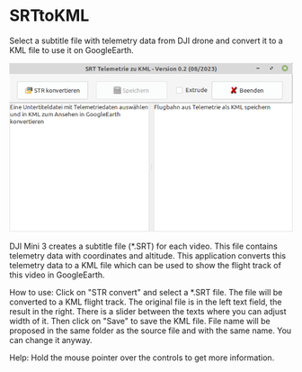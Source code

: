 # SRTtoKML
Select a subtitle file with telemetry data from DJI drone and convert it to a KML file to use it on GoogleEarth.

![Screenshot](Screenshot.png)

DJI Mini 3 creates a subtitle file (*.SRT) for each video. This file contains telemetry data with coordinates and altitude.
This application converts this telemetry data to a KML file which can be used to show the flight track of this video in GoogleEarth.

How to use:
Click on "STR convert" and select a *.SRT file. The file will be converted to a KML flight track. The original file is in the left text field, the result in the right.
There is a slider between the texts where you can adjust width of it.
Then click on "Save" to save the KML file. File name will be proposed in the same folder as the source file and with the same name. You can change it anyway.

Help: 
Hold the mouse pointer over the controls to get more information.
